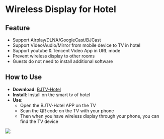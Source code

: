 # Wireless Display for Hotel 

## Feature

* Support Airplay/DLNA/GoogleCast/BJCast    
* Support Video/Audio/Mirror from mobile device to TV in hotel  
* Support youtube & Tencent Video App in URL mode
* Prevent wireless display  to other rooms  
* Guests do not need to install additional software    

## How to Use

* **Download**: [BJTV-Hotel](https://github.com/WirelessPresentation/WirelessDisplay/releases/download/TV-Hotel/BJTV-Hotel-1.0.31.2-release.apk)
* **Install**:  Install on the smart tv of hotel
* **Use**: 
  * Open the BJTV-Hotel APP on the TV
  * Scan the QR code on the TV with your phone
  * Then when you have wireless display through your phone, you can find the TV device  



![](https://github.com/WirelessPresentation/WirelessDisplay/blob/main/zimg/BJTV-Hotel.png)
